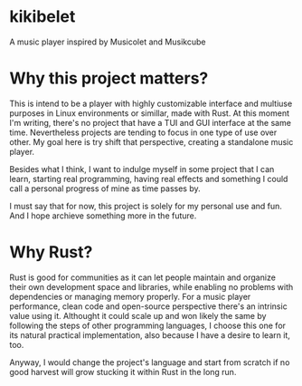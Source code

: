 # kikibelet
A music player inspired by Musicolet and Musikcube

# Why this project matters?
This is intend to be a player with highly customizable interface and multiuse purposes in Linux environments or simillar, made with Rust.
At this moment I'm writing, there's no project that have a TUI and GUI interface at the same time. Nevertheless projects are tending to focus in one type of use over other. My goal here is try shift that perspective, creating a standalone music player.

Besides what I think, I want to indulge myself in some project that I can learn, starting real programming, having real effects and something I could call a personal progress of mine as time passes by.

I must say that for now, this project is solely for my personal use and fun. And I hope archieve something more in the future.

# Why Rust?
Rust is good for communities as it can let people maintain and organize their own development space and libraries, while enabling no problems with dependencies or managing memory properly. For a music player performance, clean code and open-source perspective there's an intrinsic value using it. Althought it could scale up and won likely the same by following the steps of other programming languages, I choose this one for its natural practical implementation, also because I have a desire to learn it, too.

Anyway, I would change the project's language and start from scratch if no good harvest will grow stucking it within Rust in the long run.

